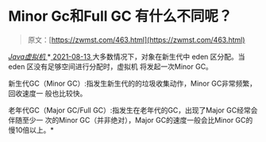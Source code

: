 <!--yml
category: 未分类
date: 0001-01-01 00:00:00
--->

# Minor Gc和Full GC 有什么不同呢？

> 原文：[https://zwmst.com/463.html](https://zwmst.com/463.html)

   [ *Java虚拟机* ](https://zwmst.com/java%e8%99%9a%e6%8b%9f%e6%9c%ba)*[ <time datetime="2021-08-14T06:51:20+08:00"> 2021-08-13 </time> ](https://zwmst.com/463.html)  大多数情况下，对象在新生代中 eden 区分配。当 eden 区没有足够空间进行分配时，虚拟机 将发起一次Minor GC。

新生代GC（Minor GC）:指发生新生代的的垃圾收集动作，Minor GC非常频繁，回收速度一 般也比较快。

老年代GC（Major GC/Full GC）:指发生在老年代的GC，出现了Major GC经常会伴随至少一 次的Minor GC（并非绝对），Major GC的速度一般会比Minor GC的慢10倍以上。*